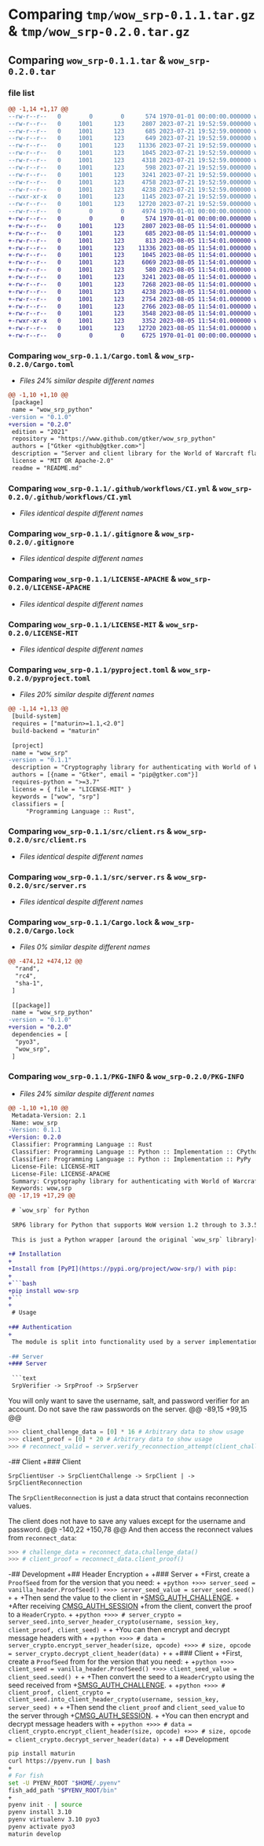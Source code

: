 # Comparing `tmp/wow_srp-0.1.1.tar.gz` & `tmp/wow_srp-0.2.0.tar.gz`

## Comparing `wow_srp-0.1.1.tar` & `wow_srp-0.2.0.tar`

### file list

```diff
@@ -1,14 +1,17 @@
--rw-r--r--   0        0        0      574 1970-01-01 00:00:00.000000 wow_srp-0.1.1/Cargo.toml
--rw-r--r--   0     1001      123     2807 2023-07-21 19:52:59.000000 wow_srp-0.1.1/.github/workflows/CI.yml
--rw-r--r--   0     1001      123      685 2023-07-21 19:52:59.000000 wow_srp-0.1.1/.gitignore
--rw-r--r--   0     1001      123      649 2023-07-21 19:52:59.000000 wow_srp-0.1.1/CHANGELOG.md
--rw-r--r--   0     1001      123    11336 2023-07-21 19:52:59.000000 wow_srp-0.1.1/LICENSE-APACHE
--rw-r--r--   0     1001      123     1045 2023-07-21 19:52:59.000000 wow_srp-0.1.1/LICENSE-MIT
--rw-r--r--   0     1001      123     4318 2023-07-21 19:52:59.000000 wow_srp-0.1.1/README.md
--rw-r--r--   0     1001      123      598 2023-07-21 19:52:59.000000 wow_srp-0.1.1/pyproject.toml
--rw-r--r--   0     1001      123     3241 2023-07-21 19:52:59.000000 wow_srp-0.1.1/src/client.rs
--rw-r--r--   0     1001      123     4758 2023-07-21 19:52:59.000000 wow_srp-0.1.1/src/lib.rs
--rw-r--r--   0     1001      123     4238 2023-07-21 19:52:59.000000 wow_srp-0.1.1/src/server.rs
--rwxr-xr-x   0     1001      123     1145 2023-07-21 19:52:59.000000 wow_srp-0.1.1/test.py
--rw-r--r--   0     1001      123    12720 2023-07-21 19:52:59.000000 wow_srp-0.1.1/Cargo.lock
--rw-r--r--   0        0        0     4974 1970-01-01 00:00:00.000000 wow_srp-0.1.1/PKG-INFO
+-rw-r--r--   0        0        0      574 1970-01-01 00:00:00.000000 wow_srp-0.2.0/Cargo.toml
+-rw-r--r--   0     1001      123     2807 2023-08-05 11:54:01.000000 wow_srp-0.2.0/.github/workflows/CI.yml
+-rw-r--r--   0     1001      123      685 2023-08-05 11:54:01.000000 wow_srp-0.2.0/.gitignore
+-rw-r--r--   0     1001      123      813 2023-08-05 11:54:01.000000 wow_srp-0.2.0/CHANGELOG.md
+-rw-r--r--   0     1001      123    11336 2023-08-05 11:54:01.000000 wow_srp-0.2.0/LICENSE-APACHE
+-rw-r--r--   0     1001      123     1045 2023-08-05 11:54:01.000000 wow_srp-0.2.0/LICENSE-MIT
+-rw-r--r--   0     1001      123     6069 2023-08-05 11:54:01.000000 wow_srp-0.2.0/README.md
+-rw-r--r--   0     1001      123      580 2023-08-05 11:54:01.000000 wow_srp-0.2.0/pyproject.toml
+-rw-r--r--   0     1001      123     3241 2023-08-05 11:54:01.000000 wow_srp-0.2.0/src/client.rs
+-rw-r--r--   0     1001      123     7268 2023-08-05 11:54:01.000000 wow_srp-0.2.0/src/lib.rs
+-rw-r--r--   0     1001      123     4238 2023-08-05 11:54:01.000000 wow_srp-0.2.0/src/server.rs
+-rw-r--r--   0     1001      123     2754 2023-08-05 11:54:01.000000 wow_srp-0.2.0/src/tbc_header.rs
+-rw-r--r--   0     1001      123     2766 2023-08-05 11:54:01.000000 wow_srp-0.2.0/src/vanilla_header.rs
+-rw-r--r--   0     1001      123     3548 2023-08-05 11:54:01.000000 wow_srp-0.2.0/src/wrath_header.rs
+-rwxr-xr-x   0     1001      123     3352 2023-08-05 11:54:01.000000 wow_srp-0.2.0/test.py
+-rw-r--r--   0     1001      123    12720 2023-08-05 11:54:01.000000 wow_srp-0.2.0/Cargo.lock
+-rw-r--r--   0        0        0     6725 1970-01-01 00:00:00.000000 wow_srp-0.2.0/PKG-INFO
```

### Comparing `wow_srp-0.1.1/Cargo.toml` & `wow_srp-0.2.0/Cargo.toml`

 * *Files 24% similar despite different names*

```diff
@@ -1,10 +1,10 @@
 [package]
 name = "wow_srp_python"
-version = "0.1.0"
+version = "0.2.0"
 edition = "2021"
 repository = "https://www.github.com/gtker/wow_srp_python"
 authors = ["Gtker <github@gtker.com>"]
 description = "Server and client library for the World of Warcraft flavor of SRP6 with support for reconnection."
 license = "MIT OR Apache-2.0"
 readme = "README.md"
```

### Comparing `wow_srp-0.1.1/.github/workflows/CI.yml` & `wow_srp-0.2.0/.github/workflows/CI.yml`

 * *Files identical despite different names*

### Comparing `wow_srp-0.1.1/.gitignore` & `wow_srp-0.2.0/.gitignore`

 * *Files identical despite different names*

### Comparing `wow_srp-0.1.1/LICENSE-APACHE` & `wow_srp-0.2.0/LICENSE-APACHE`

 * *Files identical despite different names*

### Comparing `wow_srp-0.1.1/LICENSE-MIT` & `wow_srp-0.2.0/LICENSE-MIT`

 * *Files identical despite different names*

### Comparing `wow_srp-0.1.1/pyproject.toml` & `wow_srp-0.2.0/pyproject.toml`

 * *Files 20% similar despite different names*

```diff
@@ -1,14 +1,13 @@
 [build-system]
 requires = ["maturin>=1.1,<2.0"]
 build-backend = "maturin"
 
 [project]
 name = "wow_srp"
-version = "0.1.1"
 description = "Cryptography library for authenticating with World of Warcraft 1.2-3.3.5 clients."
 authors = [{name = "Gtker", email = "pip@gtker.com"}]
 requires-python = ">=3.7"
 license = { file = "LICENSE-MIT" }
 keywords = ["wow", "srp"]
 classifiers = [
     "Programming Language :: Rust",
```

### Comparing `wow_srp-0.1.1/src/client.rs` & `wow_srp-0.2.0/src/client.rs`

 * *Files identical despite different names*

### Comparing `wow_srp-0.1.1/src/server.rs` & `wow_srp-0.2.0/src/server.rs`

 * *Files identical despite different names*

### Comparing `wow_srp-0.1.1/Cargo.lock` & `wow_srp-0.2.0/Cargo.lock`

 * *Files 0% similar despite different names*

```diff
@@ -474,12 +474,12 @@
  "rand",
  "rc4",
  "sha-1",
 ]
 
 [[package]]
 name = "wow_srp_python"
-version = "0.1.0"
+version = "0.2.0"
 dependencies = [
  "pyo3",
  "wow_srp",
 ]
```

### Comparing `wow_srp-0.1.1/PKG-INFO` & `wow_srp-0.2.0/PKG-INFO`

 * *Files 24% similar despite different names*

```diff
@@ -1,10 +1,10 @@
 Metadata-Version: 2.1
 Name: wow_srp
-Version: 0.1.1
+Version: 0.2.0
 Classifier: Programming Language :: Rust
 Classifier: Programming Language :: Python :: Implementation :: CPython
 Classifier: Programming Language :: Python :: Implementation :: PyPy
 License-File: LICENSE-MIT
 License-File: LICENSE-APACHE
 Summary: Cryptography library for authenticating with World of Warcraft 1.2-3.3.5 clients.
 Keywords: wow,srp
@@ -17,19 +17,29 @@
 
 # `wow_srp` for Python
 
 SRP6 library for Python that supports WoW version 1.2 through to 3.3.5.
 
 This is just a Python wrapper [around the original `wow_srp` library](https://github.com/gtker/wow_srp).
 
+# Installation
+
+Install from [PyPI](https://pypi.org/project/wow-srp/) with pip:
+
+```bash
+pip install wow-srp
+```
+
 # Usage
 
+## Authentication
+
 The module is split into functionality used by a server implementation and a client implementation.
 
-## Server
+### Server
 
 ```text
 SrpVerifier -> SrpProof -> SrpServer
 ```
 
 You will only want to save the username, salt, and password verifier for an account.
 Do not save the raw passwords on the server.
@@ -89,15 +99,15 @@
 
 ```python
 >>> client_challenge_data = [0] * 16 # Arbitrary data to show usage
 >>> client_proof = [0] * 20 # Arbitrary data to show usage
 >>> # reconnect_valid = server.verify_reconnection_attempt(client_challenge_data, client_proof)
 ```
 
-## Client
+### Client
 
 ```text
 SrpClientUser -> SrpClientChallenge -> SrpClient | -> SrpClientReconnection
 ```
 The `SrpClientReconnection` is just a data struct that contains reconnection values.
 
 The client does not have to save any values except for the username and password.
@@ -140,22 +150,78 @@
 And then access the reconnect values from `reconnect_data`:
 
 ```python
 >>> # challenge_data = reconnect_data.challenge_data()
 >>> # client_proof = reconnect_data.client_proof()
 ```
 
-## Development
+## Header Encryption
+
+### Server
+
+First, create a `ProofSeed` from for the version that you need:
+
+```python
+>>> server_seed = vanilla_header.ProofSeed()
+>>> server_seed_value = server_seed.seed()
+```
+
+Then send the value to the client in
+[SMSG_AUTH_CHALLENGE](https://gtker.com/wow_messages/docs/smsg_auth_challenge.html).
+
+After receiving [CMSG_AUTH_SESSION](https://gtker.com/wow_messages/docs/cmsg_auth_session.html)
+from the client, convert the proof to a `HeaderCrypto`.
+
+```python
+>>> # server_crypto = server_seed.into_server_header_crypto(username, session_key, client_proof, client_seed)
+```
+
+You can then encrypt and decrypt message headers with
+
+```python
+>>> # data = server_crypto.encrypt_server_header(size, opcode)
+>>> # size, opcode = server_crypto.decrypt_client_header(data)
+```
+
+### Client
+
+First, create a `ProofSeed` from for the version that you need:
+
+```python
+>>> client_seed = vanilla_header.ProofSeed()
+>>> client_seed_value = client_seed.seed()
+```
+
+Then convert the seed to a `HeaderCrypto` using the seed received from
+[SMSG_AUTH_CHALLENGE](https://gtker.com/wow_messages/docs/smsg_auth_challenge.html).
+
+```python
+>>> # client_proof, client_crypto = client_seed.into_client_header_crypto(username, session_key, server_seed)
+```
+
+Then send the `client_proof` and `client_seed_value` to the server through
+[CMSG_AUTH_SESSION](https://gtker.com/wow_messages/docs/cmsg_auth_session.html).
+
+You can then encrypt and decrypt message headers with
+
+```python
+>>> # data = client_crypto.encrypt_client_header(size, opcode)
+>>> # size, opcode = client_crypto.decrypt_server_header(data)
+```
+
+# Development
 
 ```bash
 pip install maturin
 curl https://pyenv.run | bash
+
 # For fish
 set -U PYENV_ROOT "$HOME/.pyenv"
 fish_add_path "$PYENV_ROOT/bin"
+
 pyenv init - | source
 pyenv install 3.10
 pyenv virtualenv 3.10 pyo3
 pyenv activate pyo3
 maturin develop
 ```
```

